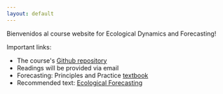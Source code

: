 ```yaml
---
layout: default
---
```


Bienvenidos al course website for Ecological Dynamics and Forecasting!

Important links:

* The course's [Github repository](https://github.com/pbadler/forecasting-course-short)
* Readings will be provided via email
* Forecasting: Principles and Practice [textbook](https://otexts.org/fpp2/)
* Recommended text: [Ecological Forecasting](https://press.princeton.edu/titles/11048.html)

